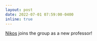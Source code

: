 ```yaml
---
layout: post
date: 2022-07-01 07:59:00-0400
inline: true
---
```


[Nikos](https://nikos.vasilak.is) joins the group as a new professor!


